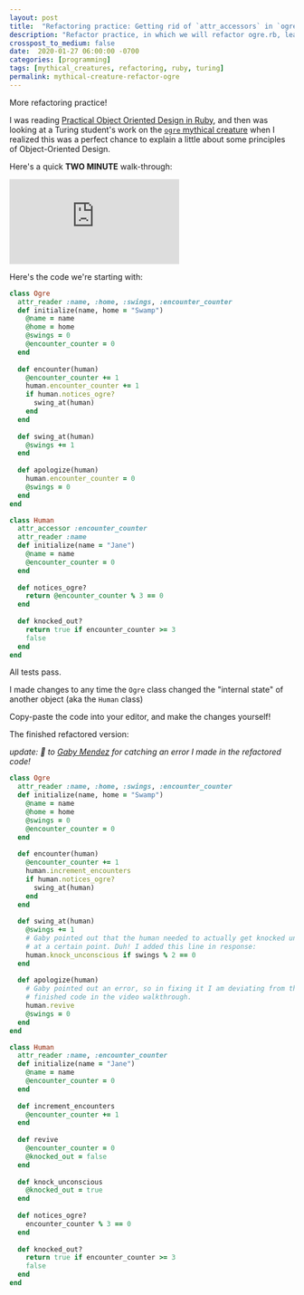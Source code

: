 ```yaml
---
layout: post
title:  "Refactoring practice: Getting rid of `attr_accessors` in `ogre.rb`"
description: "Refactor practice, in which we will refactor ogre.rb, learn more about Ruby, object-oriented design, and clean code"
crosspost_to_medium: false
date:  2020-01-27 06:00:00 -0700
categories: [programming]
tags: [mythical_creatures, refactoring, ruby, turing]
permalink: mythical-creature-refactor-ogre
---
```


More refactoring practice! 

I was reading [Practical Object Oriented Design in Ruby](https://www.amazon.com/Practical-Object-Oriented-Design-Ruby-Addison-Wesley/dp/0321721330), and then was looking at a Turing student's work on the [`ogre` mythical creature](https://github.com/turingschool/ruby-exercises/blob/master/mythical-creatures/test/ogre_test.rb) when I realized this was a perfect chance to explain a little about some principles of Object-Oriented Design.

Here's a quick **TWO MINUTE** walk-through:

<div class="container">
<iframe class="video" src="https://www.youtube.com/embed/Z_e7p8cDF1Q" frameborder="0" allow="accelerometer; autoplay; encrypted-media; gyroscope; picture-in-picture" allowfullscreen></iframe>
</div>

<!--more-->

Here's the code we're starting with:

```rb
class Ogre
  attr_reader :name, :home, :swings, :encounter_counter
  def initialize(name, home = "Swamp")
    @name = name
    @home = home
    @swings = 0
    @encounter_counter = 0
  end
  
  def encounter(human)
    @encounter_counter += 1
    human.encounter_counter += 1
    if human.notices_ogre?
      swing_at(human)
    end
  end
  
  def swing_at(human)
    @swings += 1
  end
  
  def apologize(human)
    human.encounter_counter = 0
    @swings = 0
  end
end

class Human
  attr_accessor :encounter_counter
  attr_reader :name
  def initialize(name = "Jane")
    @name = name
    @encounter_counter = 0
  end
  
  def notices_ogre?
    return @encounter_counter % 3 == 0
  end
  
  def knocked_out?
    return true if encounter_counter >= 3
    false
  end
end
```

All tests pass.

I made changes to any time the `Ogre` class changed the "internal state" of another object (aka the `Human` class)

Copy-paste the code into your editor, and make the changes yourself!


The finished refactored version:

_update: 👏 to [Gaby Mendez](https://github.com/gabichuelas) for catching an error I made in the refactored code!_

```ruby
class Ogre
  attr_reader :name, :home, :swings, :encounter_counter
  def initialize(name, home = "Swamp")
    @name = name
    @home = home
    @swings = 0
    @encounter_counter = 0
  end
  
  def encounter(human)
    @encounter_counter += 1
    human.increment_encounters
    if human.notices_ogre?
      swing_at(human)
    end
  end
  
  def swing_at(human)
    @swings += 1
    # Gaby pointed out that the human needed to actually get knocked unconscious
    # at a certain point. Duh! I added this line in response:
    human.knock_unconscious if swings % 2 == 0
  end
  
  def apologize(human)
    # Gaby pointed out an error, so in fixing it I am deviating from the 
    # finished code in the video walkthrough. 
    human.revive
    @swings = 0
  end
end

class Human
  attr_reader :name, :encounter_counter
  def initialize(name = "Jane")
    @name = name
    @encounter_counter = 0
  end
  
  def increment_encounters
    @encounter_counter += 1
  end
  
  def revive
    @encounter_counter = 0
    @knocked_out = false
  end
  
  def knock_unconscious
    @knocked_out = true
  end
  
  def notices_ogre?
    encounter_counter % 3 == 0
  end
  
  def knocked_out?
    return true if encounter_counter >= 3
    false
  end
end
```


